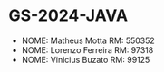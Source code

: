 ﻿# GS-2024-JAVA
 
- NOME: Matheus Motta RM: 550352
- NOME: Lorenzo Ferreira RM: 97318 
- NOME: Vinicius Buzato RM: 99125
